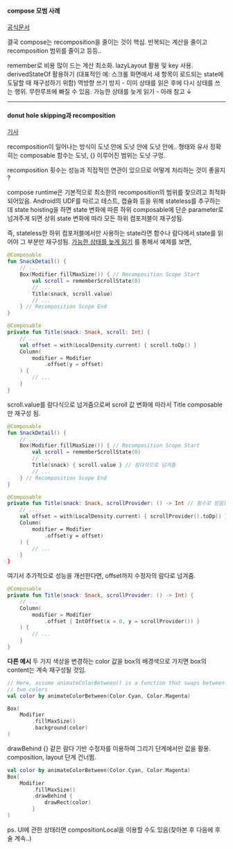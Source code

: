 #### compose 모범 사례
[공식문서](https://developer.android.com/develop/ui/compose/performance/bestpractices?hl=ko) 

결국 compose는 recomposition을 줄이는 것이 핵심.
반복되는 계산을 줄이고 recomposition 범위를 줄이고 등등..

remember로 비용 많이 드는 계산 최소화.
lazyLayout 활용 및 key 사용.
derivedStateOf 활용하기 (대표적인 예: 스크롤 화면에서 새 항목이 로드되는 state에 도달할 때 재구성하기 위함)
역방향 쓰기 방지  - 이미 상태를 읽은 후에 다시 상태를 쓰는 행위. 무한루프에 빠질 수 있음.
가능한 상태를 늦게 읽기 - 아래 참고 ↓
- - - 
#### donut hole skipping과 recomposition
[기사](https://www.jetpackcompose.app/articles/donut-hole-skipping-in-jetpack-compose)

recomposition이 일어나는 방식이 도넛 안에 도넛 안에 도넛 안에.. 형태와 유사
정확히는 composable 함수는 도넛, {} 이루어진 범위는 도넛 구멍.

recomposition 횟수는 성능과 직접적인 연관이 있으므로 어떻게 처리하는 것이 좋을지 ?

compose runtime은 기본적으로 최소한의 recomposition의 범위를 찾으려고 최적화 되어있음.
Android의 UDF를 따르고 테스트, 캡슐화 등을 위해 stateless를 추구하는데 state hoisting을 하면 state 변화에 따른 하위 composable에 단순 parameter로 넘겨주게 되면 상위 state 변화에 따라 모든 하위 컴포저블이 재구성됨.

즉, stateless한 하위 컴포저블에서만 사용하는 state라면 함수나 람다에서 state를 읽어야 그 부분만 재구성됨.
[가능한 상태를 늦게 읽기](https://developer.android.com/develop/ui/compose/performance/bestpractices#defer-reads) 를 통해서 예제를 보면,
```kotlin
@Composable
fun SnackDetail() {
    // ...
    Box(Modifier.fillMaxSize()) { // Recomposition Scope Start
        val scroll = rememberScrollState(0)
        // ...
        Title(snack, scroll.value)
        // ...
    } // Recomposition Scope End
}

@Composable
private fun Title(snack: Snack, scroll: Int) {
    // ...
    val offset = with(LocalDensity.current) { scroll.toDp() }
    Column(
        modifier = Modifier
            .offset(y = offset)
    ) {
        // ...
    }
}
```

scroll.value를 람다식으로 넘겨줌으로써 scroll 값 변화에 따라서 Title composable만 재구성 됨.

```kotlin
@Composable
fun SnackDetail() {
    // ...
    Box(Modifier.fillMaxSize()) { // Recomposition Scope Start
        val scroll = rememberScrollState(0)
        // ...
        Title(snack) { scroll.value } // 람다식으로 넘겨줌
        // ...
    } // Recomposition Scope End
}

@Composable
private fun Title(snack: Snack, scrollProvider: () -> Int // 함수로 받음) {
    // ...
    val offset = with(LocalDensity.current) { scrollProvider().toDp() }
    Column(
        modifier = Modifier
            .offset(y = offset)
    ) {
        // ...
    }
}
```

여기서 추가적으로 성능을 개선한다면, offset까지 수정자의 람다로 넘겨줌.

```kotlin
@Composable
private fun Title(snack: Snack, scrollProvider: () -> Int) {
    // ...
    Column(
        modifier = Modifier
            .offset { IntOffset(x = 0, y = scrollProvider()) }
    ) {
        // ...
    }
}
```

**다른 예시**
두 가지 색상을 변경하는 color 값을 box의 배경색으로 가지면 box의 content는 계속 재구성될 것임.

```kotlin
// Here, assume animateColorBetween() is a function that swaps between
// two colors
val color by animateColorBetween(Color.Cyan, Color.Magenta)

Box(
    Modifier
        .fillMaxSize()
        .background(color)
)
```

drawBehind {} 같은 람다 기반 수정자를 이용하여 그리기 단계에서만 값을 활용. composition, layout 단계 건너뜀.

```kotlin
val color by animateColorBetween(Color.Cyan, Color.Magenta)
Box(
    Modifier
        .fillMaxSize()
        .drawBehind {
            drawRect(color)
        }
)
```

ps. UI에 관한 상태라면 compositionLocal을 이용할 수도 있음(찾아본 후 다음에 후술 계속..)

